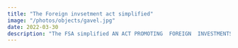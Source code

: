 ```yaml
---
title: "The Foreign invsetment act simplified"
image: "/photos/objects/gavel.jpg"
date: 2022-03-30
description: "The FSA simplified AN ACT PROMOTING  FOREIGN  INVESTMENTS AMENDING RA 7042"
---
```

